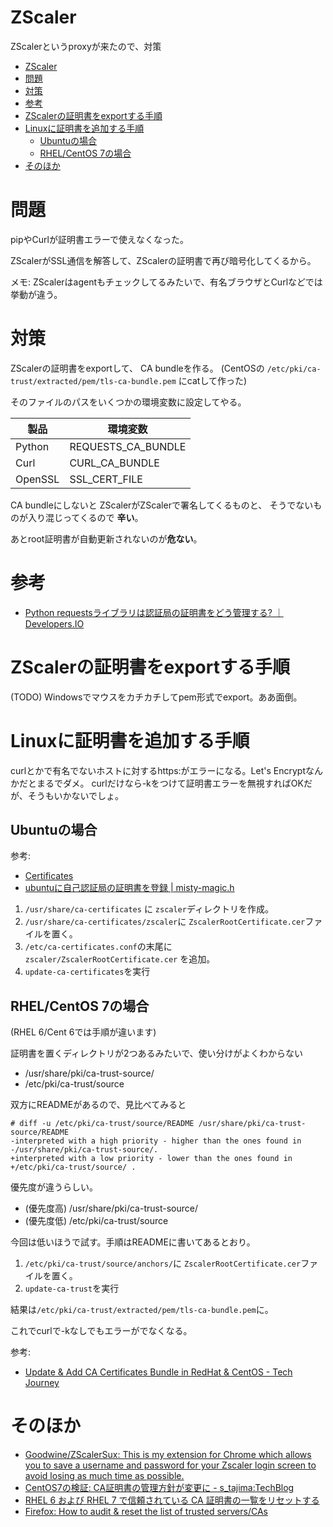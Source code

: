 # ZScaler

ZScalerというproxyが来たので、対策

- [ZScaler](#zscaler)
- [問題](#%E5%95%8F%E9%A1%8C)
- [対策](#%E5%AF%BE%E7%AD%96)
- [参考](#%E5%8F%82%E8%80%83)
- [ZScalerの証明書をexportする手順](#zscaler%E3%81%AE%E8%A8%BC%E6%98%8E%E6%9B%B8%E3%82%92export%E3%81%99%E3%82%8B%E6%89%8B%E9%A0%86)
- [Linuxに証明書を追加する手順](#linux%E3%81%AB%E8%A8%BC%E6%98%8E%E6%9B%B8%E3%82%92%E8%BF%BD%E5%8A%A0%E3%81%99%E3%82%8B%E6%89%8B%E9%A0%86)
  - [Ubuntuの場合](#ubuntu%E3%81%AE%E5%A0%B4%E5%90%88)
  - [RHEL/CentOS 7の場合](#rhelcentos-7%E3%81%AE%E5%A0%B4%E5%90%88)
- [そのほか](#%E3%81%9D%E3%81%AE%E3%81%BB%E3%81%8B)

# 問題

pipやCurlが証明書エラーで使えなくなった。

ZScalerがSSL通信を解答して、ZScalerの証明書で再び暗号化してくるから。

メモ:
ZScalerはagentもチェックしてるみたいで、有名ブラウザとCurlなどでは挙動が違う。

# 対策

ZScalerの証明書をexportして、
CA bundleを作る。
(CentOSの
`/etc/pki/ca-trust/extracted/pem/tls-ca-bundle.pem`
にcatして作った)

そのファイルのパスをいくつかの環境変数に設定してやる。

|製品|環境変数|
| ---- | ---- |
|Python|REQUESTS_CA_BUNDLE|
|Curl|CURL_CA_BUNDLE|
|OpenSSL|SSL_CERT_FILE|

CA bundleにしないと
ZScalerがZScalerで署名してくるものと、
そうでないものが入り混じってくるので
**辛い**。

あとroot証明書が自動更新されないのが**危ない**。

# 参考

- [Python requestsライブラリは認証局の証明書をどう管理する? ｜ Developers.IO](https://dev.classmethod.jp/server-side/python/how-to-manage-ca-root-certs-for-requets-library/)

# ZScalerの証明書をexportする手順

(TODO)
Windowsでマウスをカチカチしてpem形式でexport。ああ面倒。


# Linuxに証明書を追加する手順

curlとかで有名でないホストに対するhttps:がエラーになる。Let's Encryptなんかだとまるでダメ。
curlだけなら-kをつけて証明書エラーを無視すればOKだが、そうもいかないでしょ。

## Ubuntuの場合

参考:
* [Certificates](https://help.ubuntu.com/lts/serverguide/certificates-and-security.html.en)
* [ubuntuに自己認証局の証明書を登録 | misty-magic.h](https://mistymagich.wordpress.com/2012/01/17/ubuntu%E3%81%AB%E8%87%AA%E5%B7%B1%E8%AA%8D%E8%A8%BC%E5%B1%80%E3%81%AE%E8%A8%BC%E6%98%8E%E6%9B%B8%E3%82%92%E7%99%BB%E9%8C%B2/)

1. `/usr/share/ca-certificates`
に
`zscaler`ディレクトリを作成。
1. `/usr/share/ca-certificates/zscaler`に
`ZscalerRootCertificate.cer`ファイルを置く。
1. `/etc/ca-certificates.conf`の末尾に
`zscaler/ZscalerRootCertificate.cer`
を追加。
1. `update-ca-certificates`を実行

## RHEL/CentOS 7の場合

(RHEL 6/Cent 6では手順が違います)

証明書を置くディレクトリが2つあるみたいで、使い分けがよくわからない

* /usr/share/pki/ca-trust-source/
* /etc/pki/ca-trust/source

双方にREADMEがあるので、見比べてみると

```
# diff -u /etc/pki/ca-trust/source/README /usr/share/pki/ca-trust-source/README
-interpreted with a high priority - higher than the ones found in
-/usr/share/pki/ca-trust-source/.
+interpreted with a low priority - lower than the ones found in
+/etc/pki/ca-trust/source/ .
```

優先度が違うらしい。

* (優先度高) /usr/share/pki/ca-trust-source/
* (優先度低) /etc/pki/ca-trust/source

今回は低いほうで試す。手順はREADMEに書いてあるとおり。

1. `/etc/pki/ca-trust/source/anchors/`に
`ZscalerRootCertificate.cer`ファイルを置く。
1. `update-ca-trust`を実行

結果は`/etc/pki/ca-trust/extracted/pem/tls-ca-bundle.pem`に。

これでcurlで-kなしでもエラーがでなくなる。

参考:
* [Update & Add CA Certificates Bundle in RedHat & CentOS - Tech Journey](https://techjourney.net/update-add-ca-certificates-bundle-in-redhat-centos/)

# そのほか

* [Goodwine/ZScalerSux: This is my extension for Chrome which allows you to save a username and password for your Zscaler login screen to avoid losing as much time as possible.](https://github.com/Goodwine/ZScalerSux)
* [CentOS7の検証: CA証明書の管理方針が変更に - s_tajima:TechBlog](http://s-tajima.hateblo.jp/entry/2014/07/31/152949)
* [RHEL 6 および RHEL 7 で信頼されている CA 証明書の一覧をリセットする](https://access.redhat.com/ja/solutions/2769011)
* [Firefox: How to audit & reset the list of trusted servers/CAs](https://access.redhat.com/solutions/1549043)